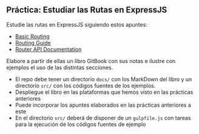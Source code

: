 ## Práctica: Estudiar las Rutas en ExpressJS

Estudie las rutas en ExpressJS siguiendo estos apuntes:

* [Basic Routing](http://expressjs.com/en/starter/basic-routing.html)
* [Routing Guide](http://expressjs.com/en/guide/routing.html)
* [Router API Documentation](http://expressjs.com/en/4x/api.html#router)

Elabore  a partir de ellas un libro GitBook con sus notas 
e ilustre con ejemplos el uso de las distintas secciones.

* El repo debe tener un directorio `docs/` con los MarkDown del libro y un directorio
`src/` con los códigos fuentes de los ejemplos. 
* Despliegue el libro en las plataformas que hemos visto en las prácticas anteriores
* Puede incorporar los apuntes elaborados en las prácticas anteriores a este
* En el directorio `src/` deberá de disponer de un `gulpfile.js` con tareas para la ejecución de los códigos fuentes de ejemplo
